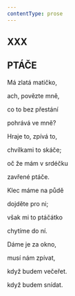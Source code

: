 ```yaml
---
contentType: prose
---
```


## XXX  

## PTÁČE

Má zlatá matičko,  

ach, povězte mně,

co to bez přestání

pohrává ve mně?

Hraje to, zpívá to,

chvílkami to skáče;

oč že mám v srdéčku

zavřené ptáče.

Klec máme na půdě

dojděte pro ni;

však mi to ptáčátko

chytíme do ní.

Dáme je za okno,

musí nám zpívat,

když budem večeřet.

když budem snídat.
